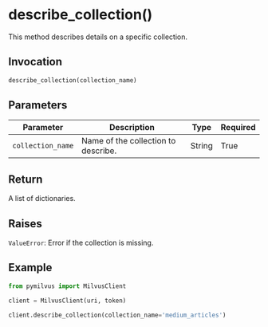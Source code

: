 # describe_collection()

This method describes details on a specific collection.

## Invocation

```python
describe_collection(collection_name)
```

## Parameters

| Parameter          | Description                          | Type     | Required |
|--------------------|--------------------------------------|----------|----------|
| `collection_name` | Name of the collection to describe. | String | True     |

## Return

A list of dictionaries.

## Raises

`ValueError`: Error if the collection is missing.

## Example

```python
from pymilvus import MilvusClient

client = MilvusClient(uri, token)

client.describe_collection(collection_name='medium_articles')
```
